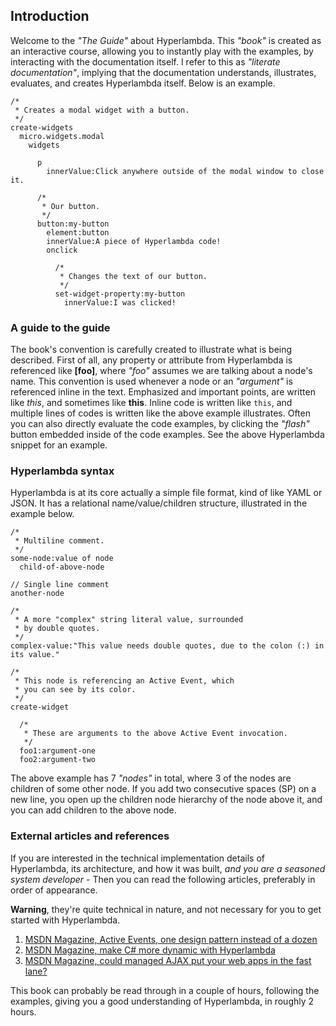 ## Introduction

Welcome to the _"The Guide"_ about Hyperlambda. This _"book"_ is created as an interactive course, allowing you to
instantly play with the examples, by interacting with the documentation itself. I refer to this as
_"literate documentation"_, implying that the documentation understands, illustrates, evaluates, and creates
Hyperlambda itself. Below is an example.

```hyperlambda-snippet
/*
 * Creates a modal widget with a button.
 */
create-widgets
  micro.widgets.modal
    widgets

      p
        innerValue:Click anywhere outside of the modal window to close it.

      /*
       * Our button.
       */
      button:my-button
        element:button
        innerValue:A piece of Hyperlambda code!
        onclick

          /*
           * Changes the text of our button.
           */
          set-widget-property:my-button
            innerValue:I was clicked!
```

### A guide to the guide

The book's convention is carefully created to illustrate what is being described. First of all,
any property or attribute from Hyperlambda is referenced like **[foo]**, where *"foo"* assumes we are talking about
a node's name. This convention is used whenever a node or an _"argument"_ is referenced inline in the text.
Emphasized and important points, are written like *this*, and sometimes like **this**. Inline code is written like
`this`, and multiple lines of codes is written like the above example illustrates. Often you can also directly
evaluate the code examples, by clicking the _"flash"_ button embedded inside of the code examples.
See the above Hyperlambda snippet for an example.

### Hyperlambda syntax

Hyperlambda is at its core actually a simple file format, kind of like YAML or JSON. It has a relational
name/value/children structure, illustrated in the example below.

```hyperlambda
/*
 * Multiline comment.
 */
some-node:value of node
  child-of-above-node

// Single line comment
another-node

/*
 * A more "complex" string literal value, surrounded
 * by double quotes.
 */
complex-value:"This value needs double quotes, due to the colon (:) in its value."

/*
 * This node is referencing an Active Event, which
 * you can see by its color.
 */
create-widget

  /*
   * These are arguments to the above Active Event invocation.
   */
  foo1:argument-one
  foo2:argument-two
```

The above example has 7 _"nodes"_ in total, where 3 of the nodes are children of some other node. If you add
two consecutive spaces (SP) on a new line, you open up the children node hierarchy of the node above it, and you
can add children to the above node.

### External articles and references

If you are interested in the technical implementation details of Hyperlambda, its architecture, and how it was built,
_and you are a seasoned system developer_ - Then you can read the following articles, preferably in order of appearance.

**Warning**, they're quite technical in nature, and not necessary for you to get started with Hyperlambda.

1. [MSDN Magazine, Active Events, one design pattern instead of a dozen](https://msdn.microsoft.com/en-us/magazine/mt795187)
2. [MSDN Magazine, make C# more dynamic with Hyperlambda](https://msdn.microsoft.com/en-us/magazine/mt809119)
3. [MSDN Magazine, could managed AJAX put your web apps in the fast lane?](https://msdn.microsoft.com/en-us/magazine/mt826343)

This book can probably be read through in a couple of hours, following the examples, giving you a good understanding
of Hyperlambda, in roughly 2 hours.
